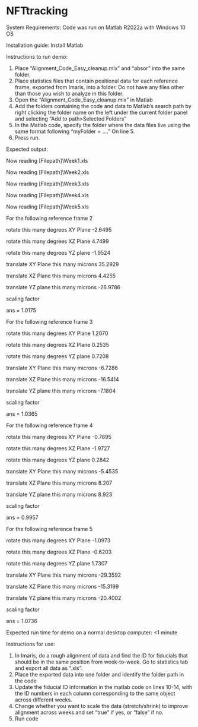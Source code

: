 # NFTtracking
System Requirements:
Code was run on Matlab R2022a with Windows 10 OS

Installation guide:
Install Matlab

Instructions to run demo:
1) Place “Alignment_Code_Easy_cleanup.mlx” and “absor” into the same folder.
2) Place statistics files that contain positional data for each reference frame, exported from Imaris, into a folder. Do not have any files other than those you wish to analyze in this folder.
3) Open the “Alignment_Code_Easy_cleanup.mlx” in Matlab
4) Add the folders containing the code and data to Matlab’s search path by right clicking the folder name on the left under the current folder panel and selecting “Add to path>Selected Folders”
5) In the Matlab code, specify the folder where the data files live using the same format following “myFolder = ….” On line 5. 
6) Press run. 

Expected output:

Now reading [Filepath]\Week1.xls

Now reading [Filepath]\Week2.xls

Now reading [Filepath]\Week3.xls

Now reading [Filepath]\Week4.xls

Now reading [Filepath]\Week5.xls

For the following reference frame
     2

rotate this many degrees XY Plane
   -2.6495

rotate this many degrees XZ Plane
    4.7499

rotate this many degrees YZ plane
   -1.9524

translate XY Plane this many microns
   35.2929

translate XZ Plane this many microns
    4.4255

translate YZ plane this many microns
  -26.9786

scaling factor

ans =
    1.0175

For the following reference frame
     3

rotate this many degrees XY Plane
    1.2070

rotate this many degrees XZ Plane
    0.2535

rotate this many degrees YZ plane
    0.7208

translate XY Plane this many microns
   -6.7286

translate XZ Plane this many microns
  -16.5414

translate YZ plane this many microns
   -7.1804

scaling factor

ans =
1.0365

For the following reference frame
     4

rotate this many degrees XY Plane
   -0.7895

rotate this many degrees XZ Plane
   -1.9727

rotate this many degrees YZ plane
    0.2842

translate XY Plane this many microns
-5.4535

translate XZ Plane this many microns
    8.207

translate YZ plane this many microns
    8.923

scaling factor

ans =
0.9957

For the following reference frame
     5

rotate this many degrees XY Plane
   -1.0973

rotate this many degrees XZ Plane
   -0.6203

rotate this many degrees YZ plane
    1.7307

translate XY Plane this many microns
  -29.3592

translate XZ Plane this many microns
  -15.3199

translate YZ plane this many microns
  -20.4002

scaling factor

ans =
    1.0736
    
Expected run time for demo on a normal desktop computer: <1 minute

Instructions for use:
1) In Imaris, do a rough alignment of data and find the ID for fiducials that should be in the same position from week-to-week. Go to statistics tab and export all data as “.xls”.
2) Place the exported data into one folder and identify the folder path in the code
3) Update the fiducial ID information in the matlab code on lines 10-14, with the ID numbers in each column corresponding to the same object across different weeks.
4) Change whether you want to scale the data (stretch/shrink) to improve alignment across weeks and set “true” if yes, or “false” if no.
5) Run code
